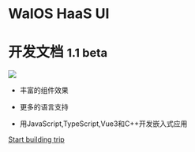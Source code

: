 

# **WalOS HaaS UI**
# **开发文档** <small>1.1 beta</small>

![](_images/组件效果.gif)

- 丰富的组件效果

- 更多的语言支持

- 用JavaScript,TypeScript,Vue3和C++开发嵌入式应用

[Start building trip](aboutfile)

